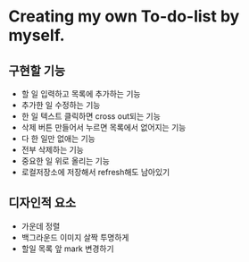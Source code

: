 <h1>Creating my own To-do-list by myself.</h1>

## 구현할 기능

- 할 일 입력하고 목록에 추가하는 기능
- 추가한 일 수정하는 기능
- 한 일 텍스트 클릭하면 cross out되는 기능
- 삭제 버튼 만들어서 누르면 목록에서 없어지는 기능
- 다 한 일만 없애는 기능
- 전부 삭제하는 기능
- 중요한 일 위로 올리는 기능
- 로컬저장소에 저장해서 refresh해도 남아있기

## 디자인적 요소

- 가운데 정렬
- 백그라운드 이미지 살짝 투명하게
- 할일 목록 앞 mark 변경하기
